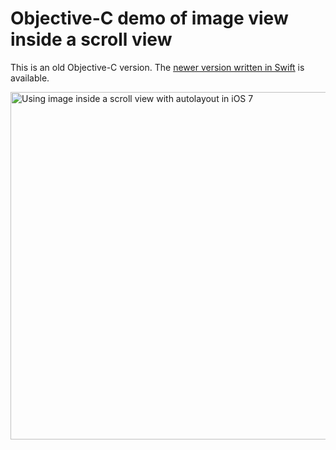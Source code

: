 # Objective-C demo of image view inside a scroll view

This is an old Objective-C version. The [newer version written in Swift]((https://github.com/evgenyneu/ios-imagescroll-swift)) is available.

<img src='https://raw.github.com/evgenyneu/ios-imagescroll/master/image_scroll.png' width='556' alt='Using image inside a scroll view with autolayout in iOS 7'>



